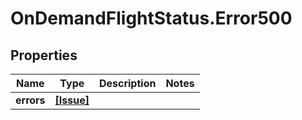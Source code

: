 # OnDemandFlightStatus.Error500

## Properties

Name | Type | Description | Notes
------------ | ------------- | ------------- | -------------
**errors** | [**[Issue]**](Issue.md) |  | 


